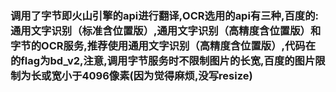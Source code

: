 ### 调用了字节即火山引擎的api进行翻译,OCR选用的api有三种,百度的:通用文字识别（标准含位置版）,通用文字识别（高精度含位置版）和字节的OCR服务,推荐使用通用文字识别（高精度含位置版）,代码在的flag为bd_v2,注意,调用字节服务时不限制图片的长宽,百度的图片限制为长或宽小于4096像素(因为觉得麻烦,没写resize)
